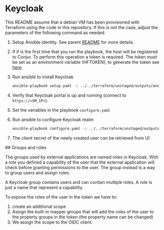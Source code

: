# Keycloak

This README assume that a debian VM has been provisioned with Terraform using the code in this repository. If this is not the case, adjust the parameters of the following command as needed.

1. Setup Ansible identity. See parent [README](../README.md#ansible-identity) for more details.

1. If if is the first time that you run the playbook, the host will be registered to Conjur. To perform this operation a token is required. The token must be set as an environment variable (HFTOKEN), to generate the token see [here](../README.md#integrate-ansible-with-conjur).

1. Run ansible to install Keycloak

   ```sh
   ansible-playbook setup.yaml -i ../../terraform/unstaged/outputs/ansible_inventory --u debian
   ```

1. Verify that Keycloak portal is up and running (connect to `https://<VM_IP>`).

1. Set the variables in the playbook `configure.yaml`

1. Run ansible to configure Keycloak realm

   ```sh
   ansible-playbook configure.yaml -i ../../terraform/unstaged/outputs/ansible_inventory --u debian
   ```

1. The client secret of the newly created user can be retrieved from UI

## Groups and roles

The groups used by external applications are named roles in Keycloak. With a role you defined a capability of the user that the external application will check before granting permissions to the user. The group instead is a way to group users and assign roles.

A Keycloak group contains users and can contain multiple roles.
A role is just a name that represent a capability.

To expose the roles of the user in the token we have to:

1. create an additional scope
1. Assign the built-in mapper groups that will add the roles of the user to the property groups in the token (the property name can be changed)
1. We assign the scope to the OIDC client.
